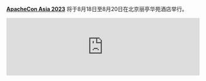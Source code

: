 
**[ApacheCon Asia 2023](https://apachecon.com/acasia2023/zh/)** 将于8月18日至8月20日在北京丽亭华苑酒店举行。

<iframe id="promote_ticket_iframe" width="100%" src="https://www.bagevent.com/widget/ticket/8409854?widget=2" frameborder="0" scrolling="no"></iframe>
<script>
    (function (i, s, o, g, r, a, m) {
        i['BagEventIFrameResize'] = r;
        i[r] = i[r] || function () {
            (i[r].q = i[r].q || []).push(arguments)
        };
        a = s.createElement(o),
        m = s.getElementsByTagName(o)[0];
        a.async = 1;
        a.src = g;
        m.parentNode.insertBefore(a, m)
    })(window, document, 'script', 'https://www.bagevent.com/resources/js/iframeResizer/iframeResizer.min.js', 'bfr');
    bfr('iFrameResize', {checkOrigin: false, heightCalculationMethod: 'taggedElement'}, "#promote_ticket_iframe");
</script>


